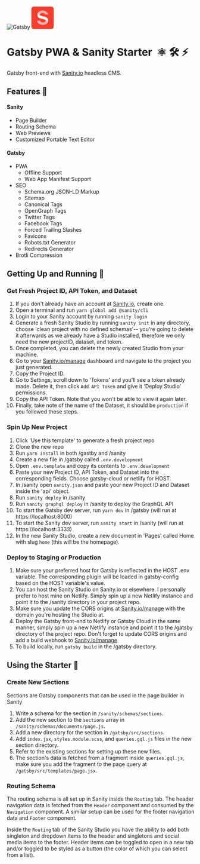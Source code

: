 <img alt="Gatsby" src="https://www.gatsbyjs.com/Gatsby-Monogram.svg" width="60" />&nbsp;<img src="./gatsby/src/images/sanity.svg" width="60" />

# Gatsby PWA & Sanity Starter &nbsp;⚛️&nbsp;🛠&nbsp;⚡️
Gatsby front-end with [Sanity.io](https://sanity.io/) headless CMS.

## Features 🌟
#### Sanity
  - Page Builder
  - Routing Schema
  - Web Previews
  - Customized Portable Text Editor
  
#### Gatsby
  - PWA
    - Offline Support
    - Web App Manifest Support
  - SEO
    - Schema.org JSON-LD Markup
    - Sitemap
    - Canonical Tags
    - OpenGraph Tags
    - Twitter Tags
    - Facebook Tags
    - Forced Trailing Slashes
    - Favicons
    - Robots.txt Generator
    - Redirects Generator
  - Brotli Compression
  
  ## Getting Up and Running 🌟
  
  ### Get Fresh Project ID, API Token, and Dataset
  1. If you don't already have an account at [Sanity.io](https://sanity.io/), create one.
  2. Open a terminal and run `yarn global add @sanity/cli`
  3. Login to your Sanity account by running `sanity login`
  4. Generate a fresh Sanity Studio by running `sanity init` in any directory, choose 'clean project with no defined schemas'-- you're going to delete it afterwards as we already have a Studio installed, therefore we only need the new projectID, dataset, and token.
  5. Once completed, you can delete the newly created Studio from your machine.
  6. Go to your [Sanity.io/manage](https://sanity.io/manage/) dashboard and navigate to the project you just generated.
  7. Copy the Project ID.
  8. Go to Settings, scroll down to 'Tokens' and you'll see a token already made. Delete it, then click `Add API Token` and give it 'Deploy Studio' permissions.
  9. Copy the API Token. Note that you won't be able to view it again later.
  10. Finally, take note of the name of the Dataset, it should be `production` if you followed these steps.
  
  ### Spin Up New Project
  1. Click 'Use this template' to generate a fresh project repo
  2. Clone the new repo
  3. Run `yarn install` in both /gastby and /sanity
  4. Create a new file in /gatsby called `.env.development`
  5. Open `.env.template` and copy its contents to `.env.development`
  6. Paste your new Project ID, API Token, and Dataset into the corresponding fields. Choose gatsby-cloud or netlify for HOST.
  7. In /sanity open `sanity.json` and paste your new Project ID and Dataset inside the 'api' object.
  8. Run `sanity deploy` in /sanity
  9. Run `sanity graphql deploy` in /sanity to deploy the GraphQL API
  10. To start the Gatsby dev server, run `yarn dev` in /gatsby (will run at https://localhost:8000)
  11. To start the Sanity dev server, run `sanity start` in /sanity (will run at https://localhost:3333)
  12. In the new Sanity Studio, create a new document in 'Pages' called Home with slug `home` (this will be the homepage).
  
  ### Deploy to Staging or Production
  1. Make sure your preferred host for Gatsby is reflected in the HOST .env variable. The corresponding plugin will be loaded in gatsby-config based on the HOST variable's value.
  2. You can host the Sanity Studio on Sanity.io or elsewhere. I personally prefer to host mine on Netlify. Simply spin up a new Netlify instance and point it to the /sanity directory in your project repo.
  3. Make sure you update the CORS origins at [Sanity.io/manage](https://sanity.io/manage/) with the domain you're hosting the Studio at.
  4. Deploy the Gatsby front-end to Netlify or Gatsby Cloud in the same manner, simply spin up a new Netlify instance and point it to the /gatsby directory of the project repo. Don't forget to update CORS origins and add a build webhook to [Sanity.io/manage](https://sanity.io/manage/).
  5. To build locally, run `gatsby build` in the /gatsby directory.
  
  ## Using the Starter 🌟
  
  ### Create New Sections
  Sections are Gatsby components that can be used in the page builder in Sanity
  1. Write a schema for the section in `/sanity/schemas/sections`.
  2. Add the new section to the `sections` array in `/sanity/schemas/documents/page.js`.
  3. Add a new directory for the section in `/gatsby/src/sections`.
  4. Add `index.jsx`, `styles.module.scss`, and `queries.gql.js` files in the new section directory.
  5. Refer to the existing sections for setting up these new files.
  6. The section's data is fetched from a fragment inside `queries.gql.js`, make sure you add the fragment to the page query at `/gatsby/src/templates/page.jsx`.
  
  ### Routing Schema
  The routing schema is all set up in Sanity inside the `Routing` tab. The header navigation data is fetched from the `Header` component and consumed by the `Navigation` component. A similar setup can be used for the footer navigation data and `Footer` component.
  
  Inside the `Routing` tab of the Sanity Studio you have the ability to add both singleton and dropdown items to the header and singletons and social media items to the footer. Header items can be toggled to open in a new tab and/or toggled to be styled as a button (the color of which you can select from a list).
 
